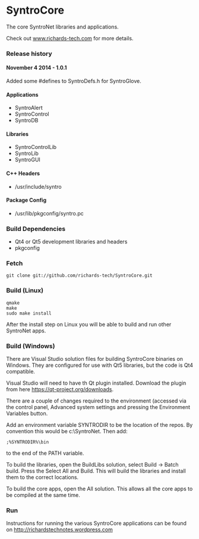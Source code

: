 # SyntroCore

The core SyntroNet libraries and applications.

Check out www.richards-tech.com for more details.

### Release history

#### November 4 2014 - 1.0.1

Added some #defines to SyntroDefs.h for SyntroGlove.

#### Applications

* SyntroAlert
* SyntroControl
* SyntroDB

#### Libraries

* SyntroControlLib
* SyntroLib
* SyntroGUI

#### C++ Headers

* /usr/include/syntro

#### Package Config

* /usr/lib/pkgconfig/syntro.pc


### Build Dependencies

* Qt4 or Qt5 development libraries and headers
* pkgconfig

### Fetch

	git clone git://github.com/richards-tech/SyntroCore.git


### Build (Linux)

	qmake 
	make 
	sudo make install


After the install step on Linux you will be able to build and run other SyntroNet apps.

### Build (Windows)

There are Visual Studio solution files for building SyntroCore binaries on Windows. They are configured for use with Qt5 libraries, but the code is Qt4 compatible.

Visual Studio will need to have th Qt plugin installed. Download the plugin from here https://qt-project.org/downloads.

There are a couple of changes required to the environment (accessed via the control panel, Advanced system settings and pressing the Environment Variables button.

Add an environment variable SYNTRODIR to be the location of the repos. By convention this would be c:\SyntroNet. Then add:

	;%SYNTRODIR%\bin

to the end of the PATH variable.

To build the libraries, open the BuildLibs solution, select Build -> Batch build. Press the Select All and Build. This will build the libraries and install them to the correct locations.

To build the core apps, open the All solution. This allows all the core apps to be compiled at the same time.

### Run

Instructions for running the various SyntroCore applications can be found on http://richardstechnotes.wordpress.com
